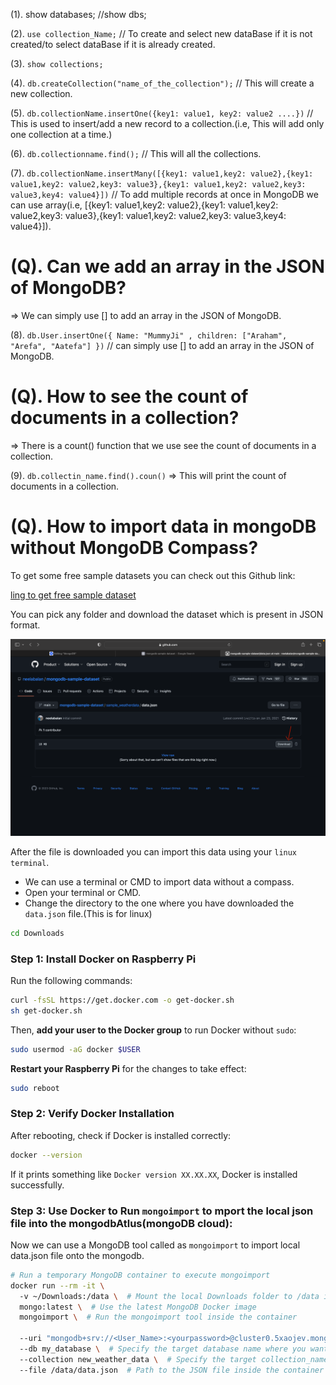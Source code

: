 (1). show databases; //show dbs;

(2). ```use collection_Name;``` // To create and select new dataBase if it is not created/to select dataBase if it is already created.

(3). ```show collections;```

(4). ```db.createCollection("name_of_the_collection");``` // This will create a new collection.

(5). ```db.collectionName.insertOne({key1: value1, key2: value2 ....})``` // This is used to insert/add a new record to a collection.(i.e, This will add only one collection at a time.)

(6). ```db.collectionname.find();``` // This will all the collections.

(7). ```db.collectionName.insertMany([{key1: value1,key2: value2},{key1: value1,key2: value2,key3: value3},{key1: value1,key2: value2,key3: value3,key4: value4}])``` // To add multiple records at once in MongoDB we can use array(i.e, [{key1: value1,key2: value2},{key1: value1,key2: value2,key3: value3},{key1: value1,key2: value2,key3: value3,key4: value4}]).


# (Q). Can we add an array in the JSON of MongoDB?
=> We can simply use [] to add an array in the JSON of MongoDB.

(8). `db.User.insertOne({ Name: "MummyJi" , children: ["Araham", "Arefa", "Aatefa"] })` // can simply use [] to add an array in the JSON of MongoDB.

# (Q). How to see the count of documents in a collection?
=> There is a count() function that we use see the count of documents in a collection.

(9). `db.collectin_name.find().coun()` => This will print the count of documents in a collection.

# (Q). How to import data in mongoDB without MongoDB Compass?

To get some free sample datasets you can check out this Github link:

[ling to get free sample dataset ](https://github.com/neelabalan/mongodb-sample-dataset)

You can pick any folder and download the dataset which is present in JSON format.

<img src="./Images/github_json_data_import.png" alt="json_dataset">

After the file is downloaded you can import this data using your `linux terminal`.

- We can use a terminal or CMD to import data without a compass.
- Open your terminal or CMD.
- Change the directory to the one where you have downloaded the `data.json` file.(This is for linux)
```bash
cd Downloads
```

### Step 1: Install Docker on Raspberry Pi
Run the following commands:

```bash
curl -fsSL https://get.docker.com -o get-docker.sh
sh get-docker.sh
```

Then, **add your user to the Docker group** to run Docker without `sudo`:
```bash
sudo usermod -aG docker $USER
```

**Restart your Raspberry Pi** for the changes to take effect:

```bash
sudo reboot
```

### Step 2: Verify Docker Installation
After rebooting, check if Docker is installed correctly:

```bash
docker --version
```

If it prints something like `Docker version XX.XX.XX`, Docker is installed successfully. 

### Step 3: Use Docker to Run `mongoimport` to mport the local json file into the mongodbAtlus(mongoDB cloud):
Now we can use a MongoDB tool called as `mongoimport` to import local data.json file onto the mongodb.

```bash
# Run a temporary MongoDB container to execute mongoimport
docker run --rm -it \  
  -v ~/Downloads:/data \  # Mount the local Downloads folder to /data inside the container
  mongo:latest \  # Use the latest MongoDB Docker image
  mongoimport \  # Run the mongoimport tool inside the container

  --uri "mongodb+srv://<User_Name>:<yourpassword>@cluster0.5xaojev.mongodb.net" \  # MongoDB Atlas connection string (replace '<yourpassword>' with the actual password & <User_Name> wih mongodb_user_name)
  --db my_database \  # Specify the target database name where you want to store the json-file(data.json).
  --collection new_weather_data \  # Specify the target collection_name where data will be inserted
  --file /data/data.json  # Path to the JSON file inside the container (mapped from ~/Downloads), Here `data.json` is the json file that we want to import on the mongoDB dataBase.
```
